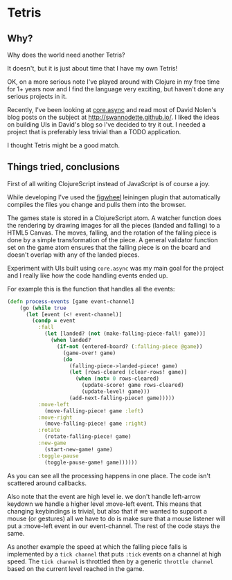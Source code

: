 Tetris
======

Why?
----

Why does the world need another Tetris?

It doesn't, but it is just about time that I have my own Tetris!

OK, on a more serious note I've played around with Clojure in my free time for 1+ years now and I find the language very exciting, but haven't done any serious projects in it.

Recently, I've been looking at [core.async](https://github.com/clojure/core.async) and read most of David Nolen's blog posts on the subject at http://swannodette.github.io/.
I liked the ideas on building UIs in David's blog so I've decided to try it out. I needed a project that is preferably less trivial than a TODO application. 

I thought Tetris might be a good match.

Things tried, conclusions
-------------------------

First of all writing ClojureScript instead of JavaScript is of course a joy.

While developing I've used the [figwheel](https://github.com/bhauman/lein-figwheel) leiningen plugin that automatically compiles the files you change and pulls them into the browser.

The games state is stored in a ClojureScript atom. 
A watcher function does the rendering by drawing images for all the pieces (landed and falling) to a HTML5 Canvas. 
The moves, falling, and the rotation of the falling piece is done by a simple transformation of the piece. A general validator function set on the game atom ensures that the falling piece is on the board and doesn't overlap with any of the landed pieces.

Experiment with UIs built using `core.async` was my main goal for the project and I really like how the code handling events ended up.

For example this is the function that handles all the events: 

```clj
(defn process-events [game event-channel]
    (go (while true
      (let [event (<! event-channel)]
        (condp = event
          :fall
            (let [landed? (not (make-falling-piece-fall! game))]
              (when landed?
                (if-not (entered-board? (:falling-piece @game))
                  (game-over! game)
                  (do
                    (falling-piece->landed-piece! game)
                    (let [rows-cleared (clear-rows! game)]
                      (when (not= 0 rows-cleared)
                        (update-score! game rows-cleared)
                        (update-level! game)))
                    (add-next-falling-piece! game)))))
          :move-left
            (move-falling-piece! game :left)
          :move-right
            (move-falling-piece! game :right)
          :rotate
            (rotate-falling-piece! game)
          :new-game
            (start-new-game! game)
          :toggle-pause
            (toggle-pause-game! game))))))

```

As you can see all the processing happens in one place. The code isn't scattered around callbacks. 

Also note that the event are high level ie. we don't handle left-arrow keydown we handle a higher level :move-left event.
This means that changing keybindings is trivial, but also that if we wanted to support a mouse (or gestures) all we have to do is make sure that a mouse listener will put a :move-left event in our event-channel. The rest of the code stays the same.

As another example the speed at which the falling piece falls is implemented by a `tick channel` that puts `:tick` events on a channel at high speed. The `tick channel` is throttled then by a generic `throttle channel`  based on the current level reached in the game.

